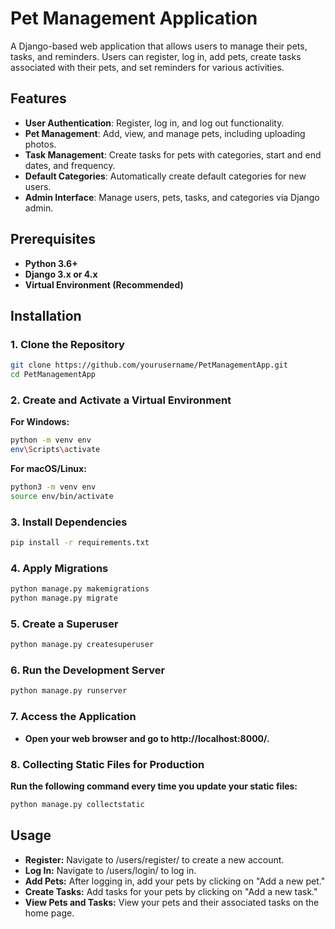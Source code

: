 # Pet Management Application

A Django-based web application that allows users to manage their pets, tasks, and reminders. Users can register, log in,
add pets, create tasks associated with their pets, and set reminders for various activities.

## Features

- **User Authentication**: Register, log in, and log out functionality.
- **Pet Management**: Add, view, and manage pets, including uploading photos.
- **Task Management**: Create tasks for pets with categories, start and end dates, and frequency.
- **Default Categories**: Automatically create default categories for new users.
- **Admin Interface**: Manage users, pets, tasks, and categories via Django admin.

## Prerequisites

- **Python 3.6+**
- **Django 3.x or 4.x**
- **Virtual Environment (Recommended)**

## Installation

### **1. Clone the Repository**

```bash
git clone https://github.com/yourusername/PetManagementApp.git
cd PetManagementApp
```

### **2. Create and Activate a Virtual Environment**

**For Windows:**

```bash
python -m venv env
env\Scripts\activate
```

**For macOS/Linux:**

```bash
python3 -m venv env
source env/bin/activate
```

### **3. Install Dependencies**

```bash
pip install -r requirements.txt
```

### **4. Apply Migrations**

```bash
python manage.py makemigrations
python manage.py migrate
```

### **5. Create a Superuser**

```bash
python manage.py createsuperuser
```

### **6. Run the Development Server**

```bash
python manage.py runserver
```

### **7. Access the Application**

- **Open your web browser and go to http://localhost:8000/.**

### **8. Collecting Static Files for Production**

**Run the following command every time you update your static files:**

```bash
python manage.py collectstatic
```

## Usage

- **Register:** Navigate to /users/register/ to create a new account.
- **Log In:** Navigate to /users/login/ to log in.
- **Add Pets:** After logging in, add your pets by clicking on "Add a new pet."
- **Create Tasks:** Add tasks for your pets by clicking on "Add a new task."
- **View Pets and Tasks:** View your pets and their associated tasks on the home page.
